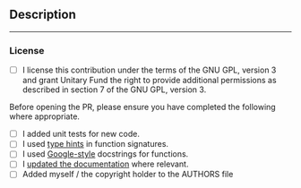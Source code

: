<!--
⚠️ Your pull request title should be short, comprehensive, and understandable for all.
⚠️ If your pull request fixes an open issue, please link to the issue.
-->

<!--
If the validation checks fail
  1. Run `make check-types` (from the root directory of the repository) and fix any mypy (https://mypy.readthedocs.io/en/stable/) errors.
  2. Run `make format` to fix any linting/formatting errors. There may be some issues that require manual intervention for you to fix.

For more information, check the Mitiq style guidelines (https://mitiq.readthedocs.io/en/stable/contributing.html#style-guidelines).
-->

## Description

<!-- Please explain the changes you made here. -->

---

### License

- [ ] I license this contribution under the terms of the GNU GPL, version 3 and grant Unitary Fund the right to provide additional permissions as described in section 7 of the GNU GPL, version 3.

Before opening the PR, please ensure you have completed the following where appropriate.

- [ ] I added unit tests for new code.
- [ ] I used [type hints](https://www.python.org/dev/peps/pep-0484/) in function signatures.
- [ ] I used [Google-style](https://google.github.io/styleguide/pyguide.html#383-functions-and-methods) docstrings for functions.
- [ ] I [updated the documentation](../blob/master/docs/CONTRIBUTING_DOCS.md) where relevant.
- [ ] Added myself / the copyright holder to the AUTHORS file
